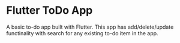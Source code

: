 # Flutter ToDo App

A basic to-do app built with Flutter. This app has add/delete/update functinality with search for any existing to-do item in the app.
